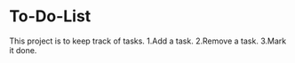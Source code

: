 # To-Do-List
This project is to keep track of tasks.
1.Add a task.
2.Remove a task.
3.Mark it done.
